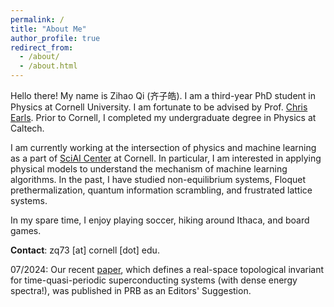 ```yaml
---
permalink: /
title: "About Me"
author_profile: true
redirect_from: 
  - /about/
  - /about.html
---
```

Hello there! My name is Zihao Qi (齐子皓). I am a third-year PhD student in Physics at Cornell University. I am fortunate to be advised by Prof. [Chris Earls](https://earls.cee.cornell.edu/). Prior to Cornell, I completed my undergraduate degree in Physics at Caltech.

I am currently working at the intersection of physics and machine learning as a part of [SciAI Center](https://sciaicenter.engineering.cornell.edu/events/) at Cornell. In particular, I am interested in applying physical models to understand the mechanism of machine learning algorithms. In the past, I have studied non-equilibrium systems, Floquet prethermalization, quantum information scrambling, and frustrated lattice systems.

In my spare time, I enjoy playing soccer, hiking around Ithaca, and board games.

**Contact**: zq73 [at] cornell [dot] edu.

07/2024: Our recent [paper](https://journals.aps.org/prb/abstract/10.1103/PhysRevB.110.014309), which defines a real-space topological invariant for time-quasi-periodic superconducting systems (with dense energy spectra!), was published in PRB as an Editors' Suggestion.


